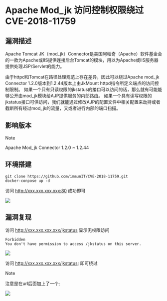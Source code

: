 # Apache Mod_jk 访问控制权限绕过 CVE-2018-11759

## 漏洞描述

Apache Tomcat JK（mod_jk）Connector是美国阿帕奇（Apache）软件基金会的一款为Apache或IIS提供连接后台Tomcat的模块，用以为Apache或IIS服务器提供处理JSP/Servlet的能力。

由于httpd和Tomcat在路径处理规范上存在差异，因此可以绕过Apache mod_jk Connector 1.2.0版本到1.2.44版本上由JkMount httpd指令所定义端点的访问控制限制。
如果一个只有只读权限的jkstatus的接口可以访问的话，那么就有可能能够公开由mod_jk模块给AJP提供服务的内部路由。
如果一个具有读写权限的jkstatus接口可供访问，我们就能通过修改AJP的配置文件中相关配置来劫持或者截断所有经过mod_jk的流量，又或者进行内部的端口扫描。

## 影响版本

> [!NOTE]
>
> Apache Mod_jk Connector 1.2.0 ~ 1.2.44

## 环境搭建

```
git clone https://github.com/immunIT/CVE-2018-11759.git
docker-conpose up -d
```

访问 http://xxx.xxx.xxx.xxx:80 成功即可

![](http://wikioss.peiqi.tech/vuln/mod-1.png)

## 漏洞复现

访问 http://xxx.xxx.xxx.xxx/jkstatus 显示无权限访问

```
Forbidden
You don't have permission to access /jkstatus on this server.
```

![](http://wikioss.peiqi.tech/vuln/mod-2.png)

访问  http://xxx.xxx.xxx.xxx/jkstatus; 即可绕过

> [!NOTE]
>
> 注意是在url后面加上了一个;

![](http://wikioss.peiqi.tech/vuln/mod-3.png)

